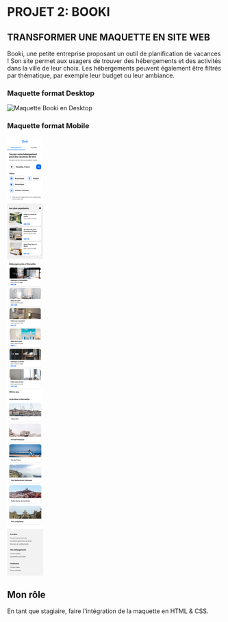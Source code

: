 # PROJET 2: BOOKI

## TRANSFORMER UNE MAQUETTE EN SITE WEB

Booki, une petite entreprise proposant un outil de planification de vacances ! Son site permet aux usagers de trouver des hébergements et des activités dans la ville de leur choix. Les hébergements peuvent également être filtrés par thématique, par exemple leur budget ou leur ambiance.

### Maquette format Desktop
![](/images/Maquettes/Desktop%20-%201.png "Maquette Booki en Desktop")

### Maquette format Mobile
![](/images/Maquettes/iPhone%208%20-%201.png "Maquette Booki en Mobile")

## Mon rôle
En tant que stagiaire, faire l'intégration de la maquette en HTML & CSS.